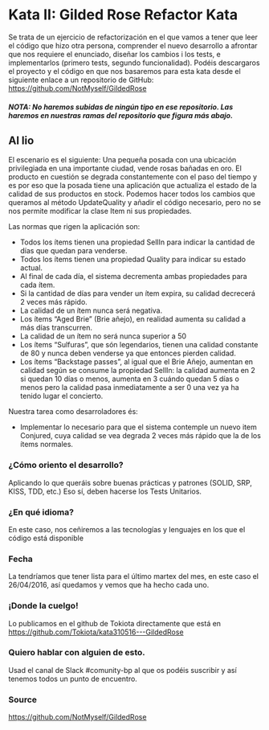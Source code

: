 # Kata II: Gilded Rose Refactor Kata

Se trata de un ejercicio de refactorización en el que vamos a tener que leer el código que hizo otra persona, comprender el nuevo desarrollo a afrontar que nos requiere el enunciado, diseñar los cambios i los tests, e implementarlos (primero tests, segundo funcionalidad).
Podéis descargaros el proyecto y el código en que nos basaremos para esta kata desde el siguiente enlace a un repositorio de GitHub: https://github.com/NotMyself/GildedRose 

##### NOTA: No haremos subidas de ningún tipo en ese repositorio. Las haremos en nuestras ramas del repositorio que figura más abajo.

## Al lio
El escenario es el  siguiente:
Una pequeña posada con una ubicación privilegiada en una importante ciudad, vende rosas bañadas en oro. El producto en cuestión se degrada constantemente con el paso del tiempo y es por eso que la posada tiene una aplicación que actualiza el estado de la calidad de sus productos en stock.
Podemos hacer todos los cambios que queramos al método UpdateQuality y añadir el código necesario, pero no se nos permite modificar la clase Item ni sus propiedades.

Las normas que rigen la aplicación son:
-	Todos los ítems tienen una propiedad SellIn para indicar la cantidad de días que quedan para venderse.
-	Todos los ítems tienen una propiedad Quality para indicar su estado actual.
-	Al final de cada día, el sistema decrementa ambas propiedades para cada ítem.
-	Si la cantidad de días para vender un ítem expira, su calidad decrecerá 2 veces más rápido.
-	La calidad de un ítem nunca será negativa.
-	Los ítems “Aged Brie” (Brie añejo), en realidad aumenta su calidad a más días transcurren.
-	La calidad de un ítem no será nunca superior a 50
-	Los ítems “Sulfuras”, que són legendarios, tienen una calidad constante de 80 y nunca deben venderse ya que entonces pierden calidad.
-	Los ítems “Backstage passes”, al igual que el Brie Añejo, aumentan en calidad según se consume la propiedad SellIn: la calidad aumenta en 2 si quedan 10 días o menos, aumenta en 3 cuándo quedan 5 días o menos pero la calidad pasa inmediatamente a ser 0 una vez ya ha tenido lugar el concierto. 

Nuestra tarea como desarroladores és:
-	Implementar lo necesario para que el sistema contemple un nuevo item Conjured, cuya calidad se vea degrada 2 veces más rápido que la de los ítems normales.


### ¿Cómo oriento el desarrollo?
Aplicando lo que queráis sobre buenas prácticas y patrones (SOLID, SRP, KISS, TDD, etc.)
Eso sí, deben hacerse los Tests Unitarios. 

### ¿En qué idioma?
En este caso, nos ceñiremos a las tecnologías y lenguajes en los que el código está disponible

### Fecha
La tendríamos que tener lista para el último martex del mes, en este caso el 26/04/2016, así quedamos y vemos que ha hecho cada uno.

### ¡Donde la cuelgo!
Lo publicamos en el github de Tokiota directamente que está en https://github.com/Tokiota/kata310516---GildedRose

### Quiero hablar con alguien de esto.
Usad el canal de Slack #comunity-bp al que os podéis suscribir y así tenemos todos un punto de encuentro.

### Source
https://github.com/NotMyself/GildedRose 


